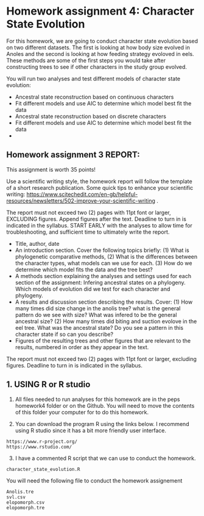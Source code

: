 # Homework assignment 4: Character State Evolution

For this homework, we are going to conduct character state evolution based on two different datasets. The first is looking at how body size evolved in Anoles and the second is looking at how feeding strategy evoloved in eels. These methods are some of the first steps you would take after constructing trees to see if other characters in the study group evolved.

You will run two analyses and test different models of character state evolution:
- Ancestral state reconstruction based on continuous characters
- Fit different models and use AIC to determine which model best fit the data
- Ancestral state reconstruction based on discrete characters
- Fit different models and use AIC to determine which model best fit the data
-

## Homework assignment 3 REPORT:

This assignment is worth 35 points!

Use a scientific writing style, the homework report will follow the template of a short research publication. Some quick tips to enhance your scientific writing: https://www.scitechedit.com/en-gb/helpful-resources/newsletters/502-improve-your-scientific-writing .

The report must not exceed two (2) pages with 11pt font or larger, EXCLUDING figures. Append figures after the text. Deadline to turn in is indicated in the syllabus. START EARLY with the analyses to allow time for troubleshooting, and sufficient time to ultimately write the report.


- Title, author, date
- An introduction section. Cover the following topics briefly: (1) What is phylogenetic comparative methods, (2) What is the differences between the character types, what models can we use for each. (3) How do we determine which model fits the data and the tree best? 
- A methods section explaining the analyses and settings used for each section of the assignment: Infering ancestral states on a phylogeny. Which models of evolution did we test for each character and phylogeny.
- A results and discussion section describing the results. Cover: (1) How many times did size change in the anolis tree? what is the general pattern do we see with size? What was infered to be the general ancestral size? (2) How many times did biting and suction evolove in the eel tree. What was the ancestral state? Do you see a pattern in this character state if so can you describe?
- Figures of the resulting trees and other figures that are relevant to the results, numbered in order as they appear in the text.

The report must not exceed two (2) pages with 11pt font or larger, excluding figures. Deadline to turn in is indicated in the syllabus.

## 1. USING R or R studio

1. All files needed to run analyses for this homework are in the peps homework4 folder or on the Github. You will need to move the contents of this folder your computer for to do this homework.

2. You can download the program R using the links below. I recommend using R studio since it has a bit more friendly user interface.

```
https://www.r-project.org/
https://www.rstudio.com/
```
3. I have a commented R script that we can use to conduct the homework.

```
character_state_evolution.R
```

You will need the following file to conduct the homework assignement

```
Anolis.tre
svl.csv
elopomorph.csv
elopomorph.tre
```



